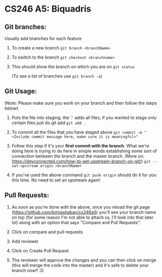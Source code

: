 # CS246 A5: Biquadris

## Git branches:
Usually add branches for each feature
1. To create a new branch
``` git branch <branchName> ```

2. To switch to the branch
``` git checkout <branchname> ```

3. This should show the branch on which you are on
``` git status ```
  
   (To see a list of branches use ``` git branch -a ```)

## Git Usage:
  (Note: Please make sure you work on your branch and then follow the steps below) 

1. Puts the file into staging; the '.' adds all files, if you wanted to stage only certain files just do git add <filename>
``` git add . ```
  
2. To commit all the files that you have staged above
``` git commit -m "<Include commit message here, make sure it is meaningful>" ```

3. Follow this step if it's your **first commit with the branch**. What we're doing here is trying to do here in simple words establishing some sort of connection between the branch and the master branch. (More on: https://devconnected.com/how-to-set-upstream-branch-on-git/) 
``` git --set-upstream origin <branchName> ```

4. If you've used the above command
  ``` git push origin ``` should do it for you this time. No need to set an upstream again! 

## Pull Requests:
1. As soon as you're done with the above, once you reload the git page (https://github.com/kimiashaban/cs246a5) you'll see your branch name on top (for some reason I'm not able to attach ss, I'll look into that later lol) along with an option that says "Compare and Pull Requests". 

2. Click on compare and pull requests 
3. Add reviewer
4. Click on Create Pull Request
5. The reviewer will approve the changes and you can then click on merge (this will merge the code into the master) and it's safe to delete your branch now!! :D 


